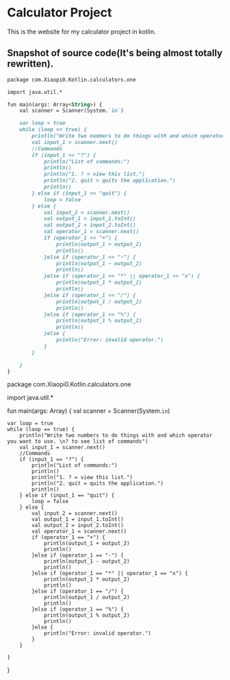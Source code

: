 # Calculator Project
This is the website for my calculator project in kotlin.
## Snapshot of source code(It's being almost totally rewritten).
```markdown
package com.Xiaopi0.Kotlin.calculators.one

import java.util.*

fun main(args: Array<String>) {
    val scanner = Scanner(System.`in`)

    var loop = true
    while (loop == true) {
        println("Write two numbers to do things with and which operator you want to use. \n? to see list of commands")
        val input_1 = scanner.next()
        //Commands
        if (input_1 == "?") {
            println("List of commands:")
            println()
            println("1. ? = view this list.")
            println("2. quit = quits the application.")
            println()
        } else if (input_1 == "quit") {
            loop = false
        } else {
            val input_2 = scanner.next()
            val output_1 = input_1.toInt()
            val output_2 = input_2.toInt()
            val operator_1 = scanner.next()
            if (operator_1 == "+") {
                println(output_1 + output_2)
                println()
            }else if (operator_1 == "-") {
                println(output_1 - output_2)
                println()
            }else if (operator_1 == "*" || operator_1 == "x") {
                println(output_1 * output_2)
                println()
            }else if (operator_1 == "/") {
                println(output_1 / output_2)
                println()
            }else if (operator_1 == "%") {
                println(output_1 % output_2)
                println()
            }else {
                println("Error: invalid operator.")
            }
        }

    }
}
```
package com.Xiaopi0.Kotlin.calculators.one

import java.util.*

fun main(args: Array<String>) {
    val scanner = Scanner(System.`in`)

    var loop = true
    while (loop == true) {
        println("Write two numbers to do things with and which operator you want to use. \n? to see list of commands")
        val input_1 = scanner.next()
        //Commands
        if (input_1 == "?") {
            println("List of commands:")
            println()
            println("1. ? = view this list.")
            println("2. quit = quits the application.")
            println()
        } else if (input_1 == "quit") {
            loop = false
        } else {
            val input_2 = scanner.next()
            val output_1 = input_1.toInt()
            val output_2 = input_2.toInt()
            val operator_1 = scanner.next()
            if (operator_1 == "+") {
                println(output_1 + output_2)
                println()
            }else if (operator_1 == "-") {
                println(output_1 - output_2)
                println()
            }else if (operator_1 == "*" || operator_1 == "x") {
                println(output_1 * output_2)
                println()
            }else if (operator_1 == "/") {
                println(output_1 / output_2)
                println()
            }else if (operator_1 == "%") {
                println(output_1 % output_2)
                println()
            }else {
                println("Error: invalid operator.")
            }
        }

    }
}
